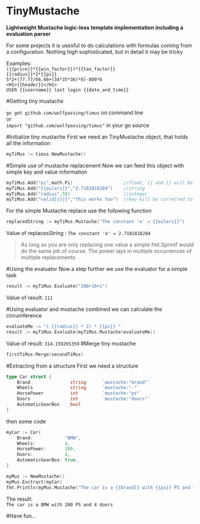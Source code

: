 # TinyMustache
**Lightweight Mustache logic-less template implementation including a evaluation parser**

For some projects it is usesful to do calculations with formulas coming from a configuration.
Nothing high sophisticated, but in detail it may be tricky

Examples:  
`({{price}}*{{win_factor}})*{{tax_factor}}`  
`{{radius}}*2*{{pi}}`  
`5*2+(77.77/66.66+(34*35*36)*8)-800*6`  
`<H1>{{header}}</H1>`  
`USER {{username}} last login {{date_and_time}}`      

#Getting tiny mustache

`go get github.com/wolfpassing/timus` on command line   
or  
`import "github.com/wolfpassing/timus"`  in your go source

#Initialize tiny mustache
First we need an TinyMustache object, that holds all the information
```go
myTiMus := timus.NewMustache()
```

#Simple use of mustache replacement
Now we can feed this object with simple key and value information
```go
myTiMus.Add("pi",math.Pi)                   //float, {{ and }} will be added to key
myTiMus.Add("{{eulers}}","2.7182818284")    //string
myTiMus.Add("radius",50)                    //integer
myTiMus.Add("valid}}}}}","this works too")  //key will be corrected to "{{valid}}"
```

For the simple Mustache replace use the following function
```go
replacedString := myTiMus.Mustache("The constant 'e' = {{eulers}}")
``` 
Value of replacesString : `The constant 'e' = 2.7182818284`
>As long as you are only replacing one value a simple fmt.Sprintf would do the same job of course. The power lays in multiple occurrences of multiple replacements

#Using the evaluator
Now a step further we use the evaluator for a simple task
```go
result := myTiMus.Evaluate("100+10+1")
```
Value of result: `111`  

#Using evaluator and mustache
combined we can calculate the circumference

```go
evaluateMe := "( {{radius}} * 2) * {{pi}} "
result := myTiMus.Evaluate(myTiMus.Mustache(evaluateMe))
``` 
Value of result: `314.159265359`
#Merge tiny mustache 
```go
firstTiMus.Merge(secondTiMus)
```
#Extracting from a structure
First we need a structure
```go   
type Car struct {
    Brand               string      `mustache:"brand"`
    Wheels              string      `mustache:"-"`
    HorsePower          int         `mustache:"ps"`
    Doors               int         `mustache:"doors"`
    AutomaticGearBox    bool
}
```
then some code

```go
myCar := Car{
	Brand:            "BMW",
	Wheels:           4,
	HorsePower:       280,
	Doors:            4,
	AutomaticGearBox: true,
}

myMus := NewMustache()
myMus.Exctract(myCar)
fmt.Println(myMus.Mustache("The car is a {{brand}} with {{ps}} PS and {{doors}} doors"))
```
The result:  
`The car is a BMW with 280 PS and 4 doors`

#Have fun...